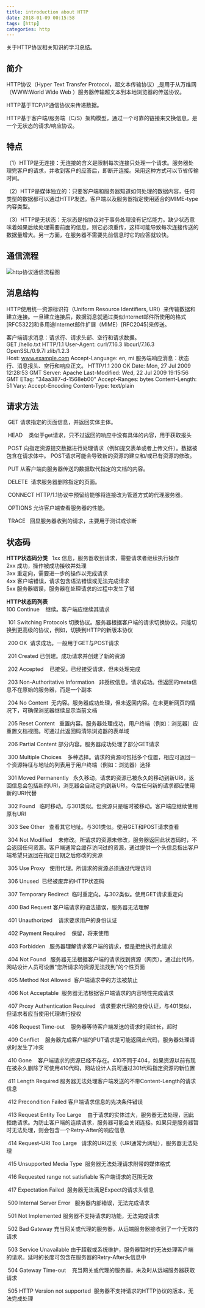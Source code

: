 ```yaml
---
title: introduction about HTTP
date: 2018-01-09 00:15:58
tags: [http]
categories: http
---
```


关于HTTP协议相关知识的学习总结。

<!--more-->

## 简介

HTTP协议（Hyper Text Transfer Protocol，超文本传输协议）,是用于从万维网（WWW:World    Wide Web ）服务器传输超文本到本地浏览器的传送协议。

HTTP基于TCP/IP通信协议来传递数据。  

HTTP基于客户端/服务端（C/S）架构模型，通过一个可靠的链接来交换信息，是一个无状态的请求/响应协议。

## 特点

（1）HTTP是无连接：无连接的含义是限制每次连接只处理一个请求。服务器处理完客户的请求，并收到客户的应答后，即断开连接。采用这种方式可以节省传输时间。   

（2）HTTP是媒体独立的：只要客户端和服务器知道如何处理的数据内容，任何类型的数据都可以通过HTTP发送。客户端以及服务器指定使用适合的MIME-type内容类型。   

（3）HTTP是无状态：无状态是指协议对于事务处理没有记忆能力。缺少状态意味着如果后续处理需要前面的信息，则它必须重传，这样可能导致每次连接传送的数据量增大。另一方面，在服务器不需要先前信息时它的应答就较快。

## 通信流程

![http协议通信流程图](https://uploadfiles.nowcoder.com/files/20160727/213669_1469604624728_cgiarch.gif)

## 消息结构

HTTP使用统一资源标识符（Uniform Resource Identifiers, URI）来传输数据和建立连接。一旦建立连接后，数据消息就通过类似Internet邮件所使用的格式[RFC5322]和多用途Internet邮件扩展（MIME）[RFC2045]来传送。

客户端请求消息：请求行、请求头部、空行和请求数据。  
	GET /hello.txt HTTP/1.1
	User-Agent: curl/7.16.3 libcurl/7.16.3          
	OpenSSL/0.9.7l zlib/1.2.3          
	Host: www.example.com Accept-Language: en, mi
服务端响应消息：状态行、消息报头、空行和响应正文。
	HTTP/1.1 200 OK
	Date: Mon, 27 Jul 2009 12:28:53 GMT
	Server: Apache
	Last-Modified: Wed, 22 Jul 2009 19:15:56 GMT
	ETag: "34aa387-d-1568eb00"
	Accept-Ranges: bytes
	Content-Length: 51
	Vary: Accept-Encoding
	Content-Type: text/plain

## 请求方法

​    GET 请求指定的页面信息，并返回实体主体。   

​    HEAD    类似于get请求，只不过返回的响应中没有具体的内容，用于获取报头   

​    POST   向指定资源提交数据进行处理请求（例如提交表单或者上传文件）。数据被包含在请求体中。     POST请求可能会导致新的资源的建立和/或已有资源的修改。   

​    PUT 从客户端向服务器传送的数据取代指定的文档的内容。   

​    DELETE  请求服务器删除指定的页面。   

​    CONNECT HTTP/1.1协议中预留给能够将连接改为管道方式的代理服务器。   

​    OPTIONS 允许客户端查看服务器的性能。   

​    TRACE   回显服务器收到的请求，主要用于测试或诊断

## 状态码

**HTTP状态码分类** 
​        1xx  信息，服务器收到请求，需要请求者继续执行操作   
​        2xx 成功，操作被成功接收并处理   
​        3xx 重定向，需要进一步的操作以完成请求   
​        4xx 客户端错误，请求包含语法错误或无法完成请求   
​        5xx 服务器错误，服务器在处理请求的过程中发生了错   

**HTTP状态码列表**  
​    100 Continue    继续。客户端应继续其请求   

​    101 Switching Protocols      切换协议。服务器根据客户端的请求切换协议。只能切换到更高级的协议，例如，切换到HTTP的新版本协议   

​      200 OK  请求成功。一般用于GET与POST请求    

​    201 Created 已创建。成功请求并创建了新的资源   

​    202 Accepted    已接受。已经接受请求，但未处理完成   

​    203 Non-Authoritative Information        非授权信息。请求成功。但返回的meta信息不在原始的服务器，而是一个副本   

​    204 No Content       无内容。服务器成功处理，但未返回内容。在未更新网页的情况下，可确保浏览器继续显示当前文档   

​    205 Reset Content        重置内容。服务器处理成功，用户终端（例如：浏览器）应重置文档视图。可通过此返回码清除浏览器的表单域   

​    206 Partial Content 部分内容。服务器成功处理了部分GET请求   

​    300 Multiple Choices         多种选择。请求的资源可包括多个位置，相应可返回一个资源特征与地址的列表用于用户终端（例如：浏览器）选择   

​      301 Moved Permanently   永久移动。请求的资源已被永久的移动到新URI，返回信息会包括新的URI，浏览器会自动定向到新URI。今后任何新的请求都应使用新的URI代替    

​    302 Found   临时移动。与301类似。但资源只是临时被移动。客户端应继续使用原有URI   

​    303 See Other   查看其它地址。与301类似。使用GET和POST请求查看   

​      304 Not Modified    未修改。所请求的资源未修改，服务器返回此状态码时，不会返回任何资源。客户端通常会缓存访问过的资源，通过提供一个头信息指出客户端希望只返回在指定日期之后修改的资源    

​    305 Use Proxy   使用代理。所请求的资源必须通过代理访问   

​    306 Unused  已经被废弃的HTTP状态码   

​      307 Temporary Redirect  临时重定向。与302类似。使用GET请求重定向    

​    400 Bad Request 客户端请求的语法错误，服务器无法理解   

​    401 Unauthorized    请求要求用户的身份认证   

​    402 Payment Required    保留，将来使用   

​    403 Forbidden   服务器理解请求客户端的请求，但是拒绝执行此请求   

​      404 Not Found   服务器无法根据客户端的请求找到资源（网页）。通过此代码，网站设计人员可设置"您所请求的资源无法找到"的个性页面    

​    405 Method Not Allowed  客户端请求中的方法被禁止   

​    406 Not Acceptable  服务器无法根据客户端请求的内容特性完成请求   

​    407 Proxy Authentication Required        请求要求代理的身份认证，与401类似，但请求者应当使用代理进行授权   

​    408 Request Time-out    服务器等待客户端发送的请求时间过长，超时   

​    409 Conflict    服务器完成客户端的PUT请求是可能返回此代码，服务器处理请求时发生了冲突   

​    410 Gone         客户端请求的资源已经不存在。410不同于404，如果资源以前有现在被永久删除了可使用410代码，网站设计人员可通过301代码指定资源的新位置   

​    411 Length Required 服务器无法处理客户端发送的不带Content-Length的请求信息   

​    412 Precondition Failed 客户端请求信息的先决条件错误   

​    413 Request Entity Too Large         由于请求的实体过大，服务器无法处理，因此拒绝请求。为防止客户端的连续请求，服务器可能会关闭连接。如果只是服务器暂时无法处理，则会包含一个Retry-After的响应信息   

​    414 Request-URI Too Large   请求的URI过长（URI通常为网址），服务器无法处理   

​    415 Unsupported Media Type  服务器无法处理请求附带的媒体格式   

​    416 Requested range not satisfiable 客户端请求的范围无效   

​    417 Expectation Failed  服务器无法满足Expect的请求头信息   

​      500 Internal Server Error   服务器内部错误，无法完成请求    

​    501 Not Implemented 服务器不支持请求的功能，无法完成请求   

​    502 Bad Gateway 充当网关或代理的服务器，从远端服务器接收到了一个无效的请求   

​    503 Service Unavailable      由于超载或系统维护，服务器暂时的无法处理客户端的请求。延时的长度可包含在服务器的Retry-After头信息中   

​    504 Gateway Time-out    充当网关或代理的服务器，未及时从远端服务器获取请求   

​    505 HTTP Version not supported  服务器不支持请求的HTTP协议的版本，无法完成处理   